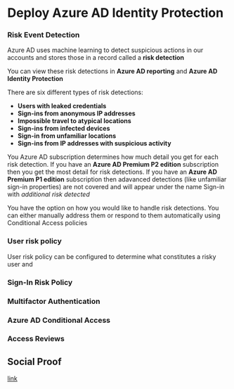 # Deploy Azure AD Identity Protection

### Risk Event Detection

Azure AD uses machine learning to detect suspicious actions in our accounts and stores those in a record called a **risk detection**

You can view these risk detections in **Azure AD reporting** and **Azure AD Identity Protection**

There are six different types of risk detections:

- **Users with leaked credentials**
- **Sign-ins from anonymous IP addresses**
- **Impossible travel to atypical locations**
- **Sign-ins from infected devices**
- **Sign-in from unfamiliar locations**
- **Sign-ins from IP addresses with suspicious activity**

You Azure AD subscription determines how much detail you get for each risk detection. If you have an **Azure AD Premium P2 edition** subscription then you get the most detail for risk detections. If you have an **Azure AD Premium P1 edition** subscription then adavanced detections (like unfamiliar sign-in properties) are not covered and will appear under the name Sign-in with _additional risk detected_

You have the option on how you would like to handle risk detections. You can either manually address them or respond to them automatically using Conditional Access policies

### User risk policy

User risk policy can be configured to determine what constitutes a risky user and 

### Sign-In Risk Policy



### Multifactor Authentication

### Azure AD Conditional Access

### Access Reviews

## Social Proof

[link](link)
